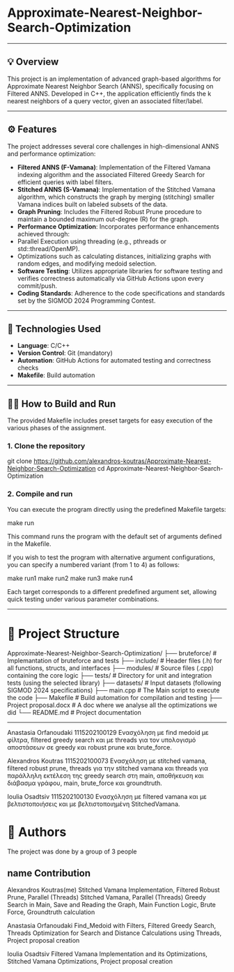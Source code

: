 # Approximate-Nearest-Neighbor-Search-Optimization


---


## 💡 Overview

This project is an implementation of advanced graph-based algorithms for Approximate Nearest Neighbor Search (ANNS), specifically focusing on Filtered ANNS. Developed in C++, the application efficiently finds the k nearest neighbors of a query vector, given an associated filter/label.


---


## ⚙️ Features

The project addresses several core challenges in high-dimensional ANNS and performance optimization:

- **Filtered ANNS (F-Vamana)**: Implementation of the Filtered Vamana indexing algorithm and the associated Filtered Greedy Search for efficient queries with label filters.
- **Stitched ANNS (S-Vamana)**: Implementation of the Stitched Vamana algorithm, which constructs the graph by merging (stitching) smaller Vamana indices built on labeled subsets of the data.
- **Graph Pruning**: Includes the Filtered Robust Prune procedure to maintain a bounded maximum out-degree (R) for the graph.
- **Performance Optimization**: Incorporates performance enhancements achieved through:
- Parallel Execution using threading (e.g., pthreads or std::thread/OpenMP).
- Optimizations such as calculating distances, initializing graphs with random edges, and modifying medoid selection.
- **Software Testing**: Utilizes appropriate libraries for software testing and verifies correctness automatically via GitHub Actions upon every commit/push.
- **Coding Standards**: Adherence to the code specifications and standards set by the SIGMOD 2024 Programming Contest.


---


## 🧰 Technologies Used

- **Language**: C/C++
- **Version Control**: Git (mandatory)
- **Automation**: GitHub Actions for automated testing and correctness checks
- **Makefile**: Build automation


---


## 🧑‍💻 How to Build and Run

The provided Makefile includes preset targets for easy execution of the various phases of the assignment.

### 1. Clone the repository
git clone https://github.com/alexandros-koutras/Approximate-Nearest-Neighbor-Search-Optimization
cd Approximate-Nearest-Neighbor-Search-Optimization

### 2. Compile and run
You can execute the program directly using the predefined Makefile targets:

make run

This command runs the program with the default set of arguments defined in the Makefile.

If you wish to test the program with alternative argument configurations, you can specify a numbered variant (from 1 to 4) as follows:

make run1
make run2
make run3
make run4

Each target corresponds to a different predefined argument set, allowing quick testing under various parameter combinations.


---


# 📂 Project Structure

Approximate-Nearest-Neighbor-Search-Optimization/
├── bruteforce/             # Implemantation of bruteforce and tests
├── include/                # Header files (.h) for all functions, structs, and interfaces
├── modules/                # Source files (.cpp) containing the core logic
├── tests/                  # Directory for unit and integration tests (using the selected library)
├── datasets/               # Input datasets (following SIGMOD 2024 specifications)
├── main.cpp                # The Main script to execute the code
├── Makefile                # Build automation for compilation and testing
├── Project proposal.docx   # A doc where we analyse all the optimizations we did
└── README.md               # Project documentation


---

Anastasia Orfanoudaki 1115202100129
Ενασχόληση με find medoid με φίλτρα, filtered greedy search και με threads για τον υπολογισμό αποστάσεων σε greedy και robust prune και brute_force.

Alexandros Koutras 1115202100073
Ενασχόληση με stitched vamana, filtered robust prune, threads για την stitched vamana και threads για παράλληλη εκτέλεση της greedy search στη main, αποθήκευση και διάβασμα γράφου, main, brute_force και groundtruth.

Ioulia Osadtsiv 1115202100130
Ενασχόληση με filtered vamana και με βελτιστοποιήσεις και με βελτιστοποιημένη StitchedVamana.


# 👥 Authors

The project was done by a group of 3 people

name                        Contribution
---
Alexandros Koutras(me)      Stitched Vamana Implementation, Filtered Robust Prune, Parallel (Threads) Stitched Vamana, Parallel
                            (Threads) Greedy Search in Main, Save and Reading the Graph, Main Function Logic, Brute Force,
                            Groundtruth calculation

Anastasia Orfanoudaki       Find_Medoid with Filters, Filtered Greedy Search, Threads Optimization for Search and
                            Distance Calculations using Threads, Project proposal creation

Ioulia Osadtsiv             Filtered Vamana Implementation and its Optimizations, Stitched Vamana Optimizations, Project proposal
                            creation